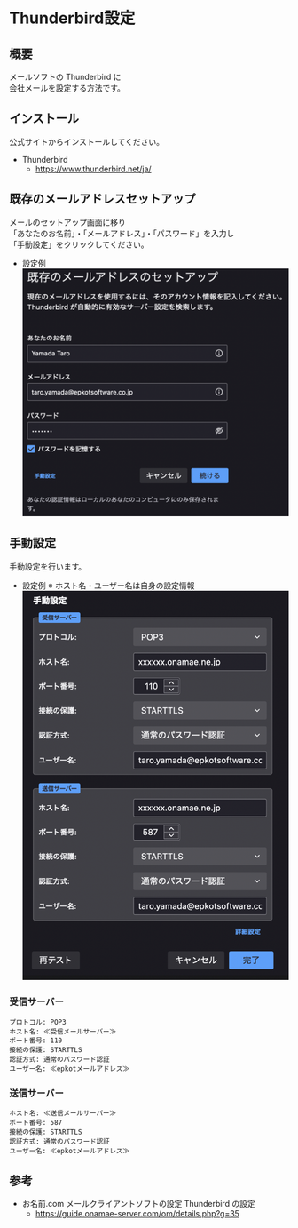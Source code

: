 # Thunderbird設定

## 概要

メールソフトの Thunderbird に  
会社メールを設定する方法です。

## インストール

公式サイトからインストールしてください。

- Thunderbird
  - <https://www.thunderbird.net/ja/>

## 既存のメールアドレスセットアップ

メールのセットアップ画面に移り  
「あなたのお名前」・「メールアドレス」・「パスワード」を入力し  
「手動設定」をクリックしてください。

- 設定例  
  ![設定例](./images/setting01.png)  

## 手動設定

手動設定を行います。  

- 設定例  ※ ホスト名・ユーザー名は自身の設定情報  
  ![手動設定例](./images/setting02.png)  

### 受信サーバー

```txt
プロトコル: POP3
ホスト名: ≪受信メールサーバー≫
ポート番号: 110
接続の保護: STARTTLS
認証方式: 通常のパスワード認証
ユーザー名: ≪epkotメールアドレス≫
```

### 送信サーバー

```txt
ホスト名: ≪送信メールサーバー≫
ポート番号: 587
接続の保護: STARTTLS
認証方式: 通常のパスワード認証
ユーザー名: ≪epkotメールアドレス≫
```

## 参考

- お名前.com メールクライアントソフトの設定  Thunderbird の設定
  - <https://guide.onamae-server.com/om/details.php?g=35>
